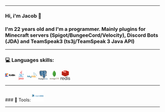 <hr/>

### Hi, i'm Jacob 👋
### I'm 22 years old and I'm a programmer. Mainly plugins for Minecraft servers (Spigot/BungeeCord/Velocity), Discord Bots (JDA) and TeamSpeak3 (ts3j/TeamSpeak 3 Java API)

<hr/>

### 💻 Languages skills: 
<img height="32" src="https://github.com/devicons/devicon/blob/master/icons/kotlin/kotlin-original-wordmark.svg" title="Kotlin"/>   <img height="32" src="https://github.com/devicons/devicon/blob/master/icons/java/java-original-wordmark.svg" title="Java"/>   <img height="32" src="https://github.com/devicons/devicon/blob/master/icons/mysql/mysql-original-wordmark.svg" title="MySQL"/>   <img height="32" src="https://github.com/devicons/devicon/blob/master/icons/postgresql/postgresql-original-wordmark.svg" title="PostgreSQL"/>   <img height="32" src="https://github.com/devicons/devicon/blob/master/icons/mongodb/mongodb-original-wordmark.svg" title="MongoDB"/>   <img height="32" src="https://github.com/devicons/devicon/blob/master/icons/redis/redis-original-wordmark.svg" title="Redis"/>
<hr />
### 🧰 Tools:
<img height="38" src="https://github.com/devicons/devicon/blob/master/icons/intellij/intellij-original-wordmark.svg" title="Intellij Idea"/>
<hr />
